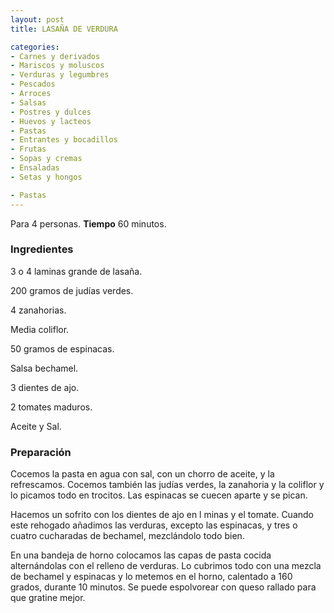 ```yaml
---
layout: post
title: LASAÑA DE VERDURA

categories:
- Carnes y derivados
- Mariscos y moluscos
- Verduras y legumbres
- Pescados
- Arroces
- Salsas
- Postres y dulces
- Huevos y lacteos
- Pastas
- Entrantes y bocadillos
- Frutas
- Sopas y cremas
- Ensaladas
- Setas y hongos

- Pastas
---
```

Para 4 personas.
<b>Tiempo</b> 60 minutos.

<h3>Ingredientes</h3>

3 o 4 laminas grande de lasaña.

200 gramos de judías verdes.

4 zanahorias.

Media coliflor.

50 gramos de espinacas.

Salsa bechamel.

3 dientes de ajo.

2 tomates maduros.

Aceite y Sal.

<h3>Preparación</h3>

Cocemos la pasta en agua con sal, con un chorro de aceite, y la refrescamos. Cocemos también las judías verdes, la zanahoria y la coliflor y lo picamos todo en trocitos. Las espinacas se cuecen aparte y se pican.

Hacemos un sofrito con los dientes de ajo en l minas y el tomate. Cuando este rehogado añadimos las verduras, excepto las espinacas, y tres o cuatro cucharadas de bechamel, mezclándolo todo bien.

En una bandeja de horno colocamos las capas de pasta cocida alternándolas con el relleno de verduras. Lo cubrimos todo con una mezcla de bechamel y espinacas y lo metemos en el horno, calentado a 160 grados, durante 10 minutos. Se puede espolvorear con queso rallado para que gratine mejor.

